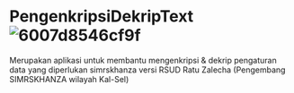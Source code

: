 #  PengenkripsiDekripText![6007d8546cf9f](https://user-images.githubusercontent.com/95389491/147182253-418a6960-a2b5-4957-8245-ed7ee9263029.jpg)

Merupakan aplikasi untuk membantu mengenkripsi & dekrip pengaturan data yang diperlukan simrskhanza versi RSUD Ratu Zalecha (Pengembang SIMRSKHANZA wilayah Kal-Sel)
